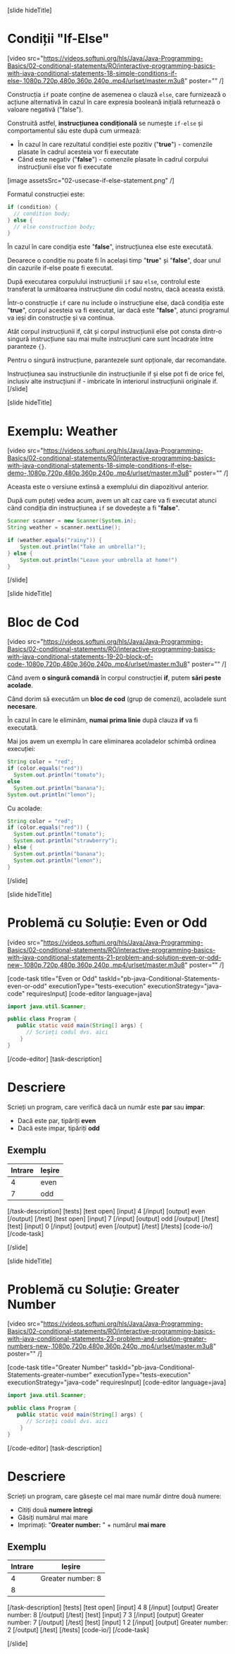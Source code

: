 [slide hideTitle]

# Condiții "If-Else"

[video src="https://videos.softuni.org/hls/Java/Java-Programming-Basics/02-conditional-statements/RO/interactive-programming-basics-with-java-conditional-statements-18-simple-conditions-if-else-,1080p,720p,480p,360p,240p,.mp4/urlset/master.m3u8" poster="" /]

Construcția `if` poate conține de asemenea o clauză `else`, care furnizează o acțiune alternativă în cazul în care expresia booleană inițială returnează o valoare negativă ("false").

Construită astfel, **instrucțiunea condițională** se numește `if-else` și comportamentul său este după cum urmează:
* În cazul în care rezultatul condiției este pozitiv ("**true**") - comenzile plasate în cadrul acesteia vor fi executate
* Când este negativ ("**false**") - comenzile plasate în cadrul corpului instrucțiunii else vor fi executate

[image assetsSrc="02-usecase-if-else-statement.png" /]

Formatul construcției este:
```java
if (condition) {
  // condition body;
} else {
  // else construction body;
}
```

În cazul în care condiția este "**false**", instrucțiunea else este executată.

Deoarece o condiție nu poate fi în același timp "**true**" și "**false**", doar unul din cazurile if-else poate fi executat.

După executarea corpulului instrucțiunii `if` sau `else`, controlul este transferat la următoarea instrucțiune din codul nostru, dacă aceasta există.

Într-o construcție `if` care nu include o instrucțiune else, dacă condiția este "**true**", corpul acesteia va fi executat, iar dacă este "**false**", atunci programul va ieși din construcție și va continua.

Atât corpul instrucțiunii if, cât și corpul instrucțiunii else pot consta dintr-o singură instrucțiune sau mai multe instrucțiuni care sunt încadrate între paranteze `{}`.

Pentru o singură instrucțiune, parantezele sunt opționale, dar recomandate.

Instrucțiunea sau instrucțiunile din instrucțiunile if și else pot fi de orice fel, inclusiv alte instrucțiuni if - imbricate în interiorul instrucțiunii originale if.
[/slide]

[slide hideTitle]
# Exemplu: Weather

[video src="https://videos.softuni.org/hls/Java/Java-Programming-Basics/02-conditional-statements/RO/interactive-programming-basics-with-java-conditional-statements-18-simple-conditions-if-else-demo-,1080p,720p,480p,360p,240p,.mp4/urlset/master.m3u8" poster="" /]

Aceasta este o versiune extinsă a exemplului din diapozitivul anterior.

După cum puteți vedea acum, avem un alt caz care va fi executat atunci când condiția din instrucțiunea `if` se dovedește a fi "**false**".
```java
Scanner scanner = new Scanner(System.in);
String weather = scanner.nextLine();

if (weather.equals("rainy")) {
    System.out.println("Take an umbrella!");
} else {
    System.out.println("Leave your umbrella at home!")
}
```
[/slide]

[slide hideTitle]
# Bloc de Cod

[video src="https://videos.softuni.org/hls/Java/Java-Programming-Basics/02-conditional-statements/RO/interactive-programming-basics-with-java-conditional-statements-19-20-block-of-code-,1080p,720p,480p,360p,240p,.mp4/urlset/master.m3u8" poster="" /]

Când avem **o singură comandă** în corpul construcției **if**, putem **sări peste acolade**.

Când dorim să executăm un **bloc de cod** (grup de comenzi), acoladele sunt **necesare**. 

În cazul în care le eliminăm, **numai prima linie** după clauza **if** va fi executată.

Mai jos avem un exemplu în care eliminarea acoladelor schimbă ordinea execuției:
```java live
String color = "red";
if (color.equals("red")) 
  System.out.println("tomato");
else
  System.out.println("banana");
System.out.println("lemon"); 
```

Cu acolade:
```java live
String color = "red";
if (color.equals("red")) {
  System.out.println("tomato");
  System.out.println("strawberry"); 
} else {
  System.out.println("banana");
  System.out.println("lemon");
}
```
[/slide]

[slide hideTitle]
# Problemă cu Soluție: Even or Odd

[video src="https://videos.softuni.org/hls/Java/Java-Programming-Basics/02-conditional-statements/RO/interactive-programming-basics-with-java-conditional-statements-21-problem-and-solution-even-or-odd-new-,1080p,720p,480p,360p,240p,.mp4/urlset/master.m3u8" poster="" /]

[code-task title="Even or Odd" taskId="pb-java-Conditional-Statements-even-or-odd"  executionType="tests-execution" executionStrategy="java-code" requiresInput]
[code-editor language=java]
```java
import java.util.Scanner;

public class Program {
   public static void main(String[] args) {
      // Scrieți codul dvs. aici
    }
}
```
[/code-editor]
[task-description]
# Descriere
Scrieți un program, care verifică dacă un număr este **par** sau **impar**:

   * Dacă este par, tipăriți **even**
   * Dacă este impar, tipăriți **odd**
   
   
## Exemplu

|**Intrare**|**Ieșire** |
| ---- | ---- |
| 4 | even|
| 7 | odd |

[/task-description]
[tests]
[test open]
[input]
4
[/input]
[output]
even
[/output]
[/test]
[test open]
[input]
7
[/input]
[output]
odd
[/output]
[/test]
[test]
[input]
0
[/input]
[output]
even
[/output]
[/test]
[/tests]
[code-io/]
[/code-task]

[/slide]



[slide hideTitle]
# Problemă cu Soluție: Greater Number

[video src="https://videos.softuni.org/hls/Java/Java-Programming-Basics/02-conditional-statements/RO/interactive-programming-basics-with-java-conditional-statements-23-problem-and-solution-greater-numbers-new-,1080p,720p,480p,360p,240p,.mp4/urlset/master.m3u8" poster="" /]

[code-task title="Greater Number" taskId="pb-java-Conditional-Statements-greater-number" executionType="tests-execution" executionStrategy="java-code" requiresInput]
[code-editor language=java]
```java
import java.util.Scanner;

public class Program {
   public static void main(String[] args) {
      // Scrieți codul dvs. aici
    }
}
```
[/code-editor]
[task-description]
# Descriere
Scrieți un program, care găsește cel mai mare număr dintre două numere:

   * Citiți două **numere întregi**
   * Găsiți numărul mai mare
   * Imprimați: "**Greater number:** " + numărul **mai mare**
   
   
## Exemplu

|**Intrare**|**Ieșire** |
| ---- | ---- |
| 4 | Greater number: 8 |
| 8 |

[/task-description]
[tests]
[test open]
[input]
4
8
[/input]
[output]
Greater number: 8
[/output]
[/test]
[test]
[input]
7
3
[/input]
[output]
Greater number: 7
[/output]
[/test]
[test]
[input]
1
2
[/input]
[output]
Greater number: 2
[/output]
[/test]
[/tests]
[code-io/]
[/code-task]

[/slide]


